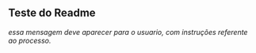 ## Teste do Readme


*essa mensagem deve aparecer para o usuario, com instruções referente ao processo.*